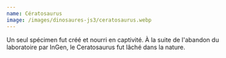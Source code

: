 ```yaml
---
name: Cératosaurus
image: /images/dinosaures-js3/ceratosaurus.webp
---
```

Un seul spécimen fut créé et nourri en captivité. À la suite de l'abandon du laboratoire par InGen, le Ceratosaurus fut lâché dans la nature.